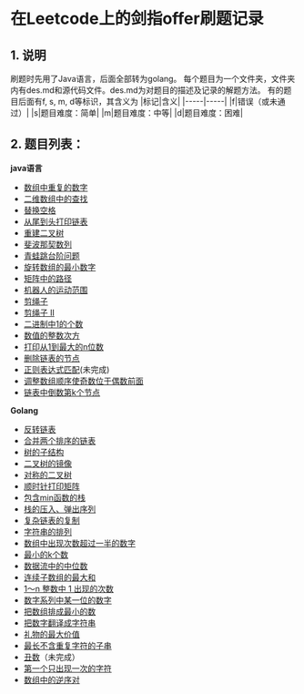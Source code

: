 # 在Leetcode上的剑指offer刷题记录

## 1. 说明
刷题时先用了Java语言，后面全部转为golang。 
每个题目为一个文件夹，文件夹内有des.md和源代码文件。des.md为对题目的描述及记录的解题方法。
有的题目后面有f, s, m, d等标识，其含义为
|标记|含义|
|-----|-----|
|f|错误（或未通过）|
|s|题目难度：简单|
|m|题目难度：中等|
|d|题目难度：困难|


## 2. 题目列表：

**java语言**  
* [数组中重复的数字](https://github.com/yangchnet/Confused/blob/master/Java/src/offer03/des.md)
* [ 二维数组中的查找](https://github.com/yangchnet/Confused/blob/master/Java/src/offer04/des.md)
* [替换空格](https://github.com/yangchnet/Confused/blob/master/Java/src/offer05/des.md)
* [从尾到头打印链表](https://github.com/yangchnet/Confused/blob/master/Java/src/offer06/des.md)
* [重建二叉树](https://github.com/yangchnet/Confused/blob/master/Java/src/offer07/des.md)
* [斐波那契数列](https://github.com/yangchnet/Confused/blob/master/Java/src/offer010/des.md)
* [青蛙跳台阶问题](https://github.com/yangchnet/Confused/blob/master/Java/src/offer10II/des.md)
* [旋转数组的最小数字](https://github.com/yangchnet/Confused/blob/master/Java/src/offer11/des.md)
* [矩阵中的路径](https://github.com/yangchnet/Confused/blob/master/Java/src/offer12/des.md)
* [机器人的运动范围](https://github.com/yangchnet/Confused/blob/master/Java/src/offer13/des.md)
* [剪绳子](https://github.com/yangchnet/Confused/blob/master/Java/src/offer14/des.md)
* [剪绳子 II](https://github.com/yangchnet/Confused/blob/master/Java/src/offer14II/des.md)
* [二进制中1的个数](https://github.com/yangchnet/Confused/blob/master/Java/src/offer15/des.md)
* [数值的整数次方](https://github.com/yangchnet/Confused/blob/master/Java/src/offer16/des.md)
* [打印从1到最大的n位数](https://github.com/yangchnet/Confused/blob/master/Java/src/offer17/des.md)
* [删除链表的节点](https://github.com/yangchnet/Confused/blob/master/Java/src/offer18/des.md)
* [正则表达式匹配](https://github.com/yangchnet/Confused/blob/master/Java/src/offer19/des.md)(未完成)
* [调整数组顺序使奇数位于偶数前面](https://github.com/yangchnet/Confused/blob/master/Java/src/offer21/des.md)
* [链表中倒数第k个节点](https://github.com/yangchnet/Confused/blob/master/Java/src/offer22/des.md)

**Golang**

* [反转链表](https://github.com/yangchnet/Confused/blob/master/Golang/offer-24/des.md)
* [合并两个排序的链表](https://github.com/yangchnet/Confused/blob/master/Golang/offer-25/des.md)
* [树的子结构](https://github.com/yangchnet/Confused/blob/master/Golang/offer-26/des.md)
* [二叉树的镜像](https://github.com/yangchnet/Confused/blob/master/Golang/offer-27/des.md)
* [对称的二叉树](https://github.com/yangchnet/Confused/blob/master/Golang/offer-28/des.md)
* [顺时针打印矩阵](https://github.com/yangchnet/Confused/blob/master/Golang/offer-29/des.md)
* [包含min函数的栈](https://github.com/yangchnet/Confused/blob/master/Golang/offer-30/des.md)
* [栈的压入、弹出序列](https://github.com/yangchnet/Confused/blob/master/Golang/offer-31/des.md)
* [复杂链表的复制](https://github.com/yangchnet/Confused/blob/master/Golang/offer-35/des.md)
* [字符串的排列](https://github.com/yangchnet/Confused/blob/master/Golang/offer-38%EF%BC%88d%EF%BC%89/des.md)
* [数组中出现次数超过一半的数字](https://github.com/yangchnet/Confused/blob/master/Golang/offer-39%EF%BC%88s%EF%BC%89/des.md)
* [最小的k个数](./Golang/offer-40(s)/des.md)
* [数据流中的中位数](./Golang/offer-41(d)/des.md)
* [连续子数组的最大和](./Golang/offer-42(s)/des.md)
* [1～n 整数中 1 出现的次数](./Golang/offer-43(d)/des.md)
* [数字系列中某一位的数字](./Golang/offer-44(d)/des.md)
* [把数组排成最小的数](./Golang/offer-45(m)/des.md)
* [把数字翻译成字符串](./Golang/offer-46(m)/des.md)
* [礼物的最大价值](./Golang/offer-47(m)/des.md)
* [最长不含重复字符的子串](./Golang/offer-48(m)/des.md)
* [丑数](./Golang/offer-49(m)/des.md)（未完成）
* [第一个只出现一次的字符](./Golang/offer-50(s)/des.md)
* [ 数组中的逆序对](./Golang/offer-51(d)/des.md)


